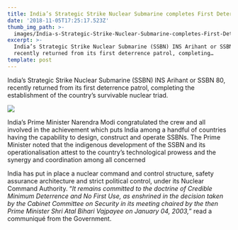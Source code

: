 ```yaml
---
title: India’s Strategic Strike Nuclear Submarine completes First Deterrence Patrol
date: '2018-11-05T17:25:17.523Z'
thumb_img_path: >-
  images/India-s-Strategic-Strike-Nuclear-Submarine-completes-First-Deterrence-Patrol/1*PeoKDiRwj5tQqgeGuJCLfg.jpeg
excerpt: >-
  India’s Strategic Strike Nuclear Submarine (SSBN) INS Arihant or SSBN 80,
  recently returned from its first deterrence patrol, completing…
template: post
---
```

India’s Strategic Strike Nuclear Submarine (SSBN) INS Arihant or SSBN 80, recently returned from its first deterrence patrol, completing the establishment of the country’s survivable nuclear triad.

![](/images/India-s-Strategic-Strike-Nuclear-Submarine-completes-First-Deterrence-Patrol/1*PeoKDiRwj5tQqgeGuJCLfg.jpeg)

India’s Prime Minister Narendra Modi congratulated the crew and all involved in the achievement which puts India among a handful of countries having the capability to design, construct and operate SSBNs. The Prime Minister noted that the indigenous development of the SSBN and its operationalisation attest to the country’s technological prowess and the synergy and coordination among all concerned

India has put in place a nuclear command and control structure, safety assurance architecture and strict political control, under its Nuclear Command Authority. “*It remains committed to the doctrine of Credible Minimum Deterrence and No First Use, as enshrined in the decision taken by the Cabinet Committee on Security in its meeting chaired by the then Prime Minister Shri Atal Bihari Vajpayee on January 04, 2003,*” read a communiqué from the Government.
